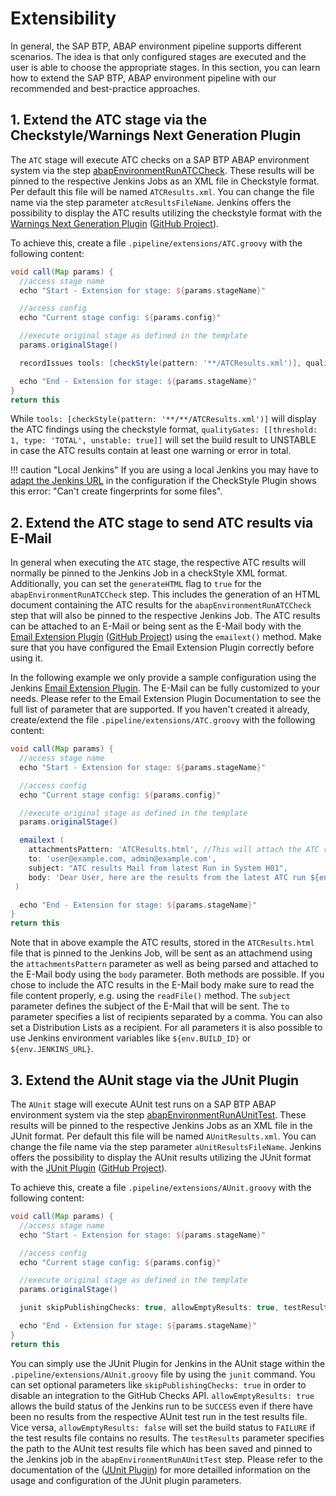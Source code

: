 # Extensibility

In general, the SAP BTP, ABAP environment pipeline supports different scenarios. The idea is that only configured stages are executed and the user is able to choose the appropriate stages.
In this section, you can learn how to extend the SAP BTP, ABAP environment pipeline with our recommended and best-practice approaches.

## 1. Extend the ATC stage via the Checkstyle/Warnings Next Generation Plugin

The `ATC` stage will execute ATC checks on a SAP BTP ABAP environment system via the step [abapEnvironmentRunATCCheck](https://sap.github.io/jenkins-library/steps/abapEnvironmentRunATCCheck/).
These results will be pinned to the respective Jenkins Jobs as an XML file in Checkstyle format. Per default this file will be named `ATCResults.xml`. You can change the file name via the step parameter `atcResultsFileName`.
Jenkins offers the possibility to  display the ATC results utilizing the checkstyle format with the [Warnings Next Generation Plugin](https://www.jenkins.io/doc/pipeline/steps/warnings-ng/#warnings-next-generation-plugin) ([GitHub Project](https://github.com/jenkinsci/warnings-ng-plugin)).

To achieve this, create a file `.pipeline/extensions/ATC.groovy` with the following content:

```groovy
void call(Map params) {
  //access stage name
  echo "Start - Extension for stage: ${params.stageName}"

  //access config
  echo "Current stage config: ${params.config}"

  //execute original stage as defined in the template
  params.originalStage()

  recordIssues tools: [checkStyle(pattern: '**/ATCResults.xml')], qualityGates: [[threshold: 1, type: 'TOTAL', unstable: true]]

  echo "End - Extension for stage: ${params.stageName}"
}
return this
```

While `tools: [checkStyle(pattern: '**/**/ATCResults.xml')]` will display the ATC findings using the checkstyle format, `qualityGates: [[threshold: 1, type: 'TOTAL', unstable: true]]` will set the build result to UNSTABLE in case the ATC results contain at least one warning or error in total.

!!! caution "Local Jenkins"
    If you are using a local Jenkins you may have to [adapt the Jenkins URL](https://stackoverflow.com/a/39543223) in the configuration if the CheckStyle Plugin shows this error: "Can't create fingerprints for some files".

## 2. Extend the ATC stage to send ATC results via E-Mail

In general when executing the `ATC` stage, the respective ATC results will normally be pinned to the Jenkins Job in a checkStyle XML format.
Additionally, you can set the `generateHTML` flag to `true` for the `abapEnvironmentRunATCCheck` step. This includes the generation of an HTML document containing the ATC results for the `abapEnvironmentRunATCCheck` step that will also be pinned to the respective Jenkins Job.
The ATC results can be attached to an E-Mail or being sent as the E-Mail body with the [Email Extension Plugin](https://www.jenkins.io/doc/pipeline/steps/email-ext/) ([GitHub Project](https://github.com/jenkinsci/email-ext-plugin)) using the `emailext()` method. Make sure that you have configured the Email Extension Plugin correctly before using it.

In the following example we only provide a sample configuration using the Jenkins [Email Extension Plugin](https://www.jenkins.io/doc/pipeline/steps/email-ext/). The E-Mail can be fully customized to your needs. Please refer to the Email Extension Plugin Documentation to see the full list of parameter that are supported.
If you haven't created it already, create/extend the file `.pipeline/extensions/ATC.groovy` with the following content:

```groovy
void call(Map params) {
  //access stage name
  echo "Start - Extension for stage: ${params.stageName}"

  //access config
  echo "Current stage config: ${params.config}"

  //execute original stage as defined in the template
  params.originalStage()

  emailext (
    attachmentsPattern: 'ATCResults.html', //This will attach the ATC results to the E-Mail
    to: 'user@example.com, admin@example.com',
    subject: "ATC results Mail from latest Run in System H01",
    body: 'Dear User, here are the results from the latest ATC run ${env.BUILD_ID}.' + readFile('ATCResults.html') //This will parse the ATC results and send it as the E-Mail body
 )

  echo "End - Extension for stage: ${params.stageName}"
}
return this
```

Note that in above example the ATC results, stored in the `ATCResults.html` file that is pinned to the Jenkins Job, will be sent as an attachmend using the `attachmentsPattern` parameter as well as being parsed and attached to the E-Mail body using the `body` parameter. Both methods are possible. If you chose to include the ATC results in the E-Mail body make sure to read the file content properly, e.g. using the `readFile()` method.
The `subject` parameter defines the subject of the E-Mail that will be sent. The `to` parameter specifies a list of recipients separated by a comma. You can also set a Distribution Lists as a recipient.
For all parameters it is also possible to use Jenkins environment variables like `${env.BUILD_ID}` or `${env.JENKINS_URL}`.

## 3. Extend the AUnit stage via the JUnit Plugin

The `AUnit` stage will execute AUnit test runs on a SAP BTP ABAP environment system via the step [abapEnvironmentRunAUnitTest](https://sap.github.io/jenkins-library/steps/abapEnvironmentRunAUnitTest/).
These results will be pinned to the respective Jenkins Jobs as an XML file in the JUnit format. Per default this file will be named `AUnitResults.xml`. You can change the file name via the step parameter `aUnitResultsFileName`.
Jenkins offers the possibility to  display the AUnit results utilizing the JUnit format with the [JUnit Plugin](https://plugins.jenkins.io/junit/) ([GitHub Project](https://github.com/jenkinsci/junit-plugin)).

To achieve this, create a file `.pipeline/extensions/AUnit.groovy` with the following content:

```groovy
void call(Map params) {
  //access stage name
  echo "Start - Extension for stage: ${params.stageName}"

  //access config
  echo "Current stage config: ${params.config}"

  //execute original stage as defined in the template
  params.originalStage()

  junit skipPublishingChecks: true, allowEmptyResults: true, testResults: '**/AUnitResults.xml'

  echo "End - Extension for stage: ${params.stageName}"
}
return this
```

You can simply use the JUnit Plugin for Jenkins in the AUnit stage within the `.pipeline/extensions/AUnit.groovy` file by using the `junit` command. You can set optional parameters like `skipPublishingChecks: true` in order to disable an integration to the GitHub Checks API. `allowEmptyResults: true` allows the build status of the Jenkins run to be `SUCCESS` even if there have been no results from the respective AUnit test run in the test results file. Vice versa, `allowEmptyResults: false` will set the build status to `FAILURE` if the test results file contains no results.
The `testResults` parameter specifies the path to the AUnit test results file which has been saved and pinned to the Jenkins job in the `abapEnvironmentRunAUnitTest` step. Please refer to the documentation of the ([JUnit Plugin](https://plugins.jenkins.io/junit/#documentation)) for more detailled information on the usage and configuration of the JUnit plugin parameters.
